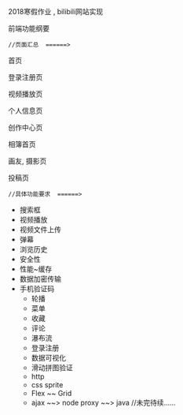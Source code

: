 2018寒假作业 , bilibili网站实现

前端功能纲要

    //页面汇总  ======>



首页

登录注册页

视频播放页

个人信息页

创作中心页

相簿首页

画友, 摄影页

投稿页



    //具体功能要求  ======>



- 搜索框
- 视频播放
- 视频文件上传
- 弹幕
- 浏览历史
- 安全性
- 性能~缓存
- 数据加密传输
- 手机验证码
  - 轮播
  - 菜单
  - 收藏
  - 评论
  - 瀑布流
  - 登录注册
  - 数据可视化
  - 滑动拼图验证
  - http
  - css sprite
  - Flex ~~ Grid
  - ajax   ~~>   node  proxy   ~~>  java
        //未完待续......
    
